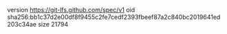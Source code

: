 version https://git-lfs.github.com/spec/v1
oid sha256:bb1c37d2e00df8f9455c2fe7cedf2393fbeef87a2c840bc2019641ed203c34ae
size 21794
